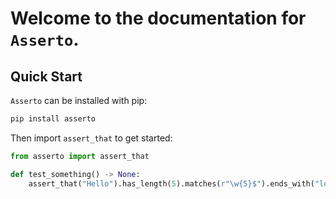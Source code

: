 # Welcome to the documentation for `Asserto`.

## Quick Start

`Asserto` can be installed with pip:

```bash
pip install asserto
```

Then import `assert_that` to get started:

```python
from asserto import assert_that

def test_something() -> None:
    assert_that("Hello").has_length(5).matches(r"\w{5}$").ends_with("lo").starts_with("Hel")

```
